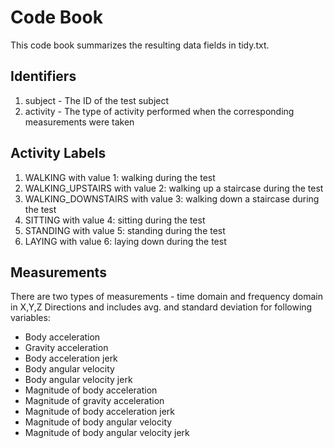 # **Code Book**

This code book summarizes the resulting data fields in tidy.txt.

## **Identifiers**
1. subject - The ID of the test subject
2. activity - The type of activity performed when the corresponding measurements were taken

## **Activity Labels**
1. WALKING with value 1:  walking during the test
2. WALKING_UPSTAIRS with value 2: walking up a staircase during the test
3. WALKING_DOWNSTAIRS with value 3:  walking down a staircase during the test
4. SITTING with value 4: sitting during the test
5. STANDING with value 5:  standing during the test
6. LAYING with value 6:  laying down during the test

## **Measurements**
There are two types of measurements - time domain and frequency domain in X,Y,Z Directions and includes avg. and standard deviation for following variables:
 - Body acceleration 
 - Gravity acceleration
 - Body acceleration jerk 
 - Body angular velocity
 - Body angular velocity jerk
 - Magnitude of body acceleration
 - Magnitude of gravity acceleration
 - Magnitude of body acceleration jerk
 - Magnitude of body angular velocity
 - Magnitude of body angular velocity jerk
